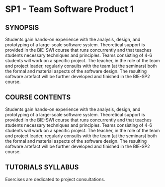 # SP1 - Team Software Product 1

## SYNOPSIS
Students gain hands-on experience with the analysis, design, and prototyping of a large-scale software system. Theoretical support is provided in the BIE-SWI course that runs concurrently and that teaches students necessary techniques and principles. Teams consisting of 4-6 students will work on a specific project. The teacher, in the role of the team and project leader, regularly consults with the team (at the seminars) both the formal and material aspects of the software design. The resulting software artefact will be further developed and finished in the BIE-SP2 course.

## COURSE CONTENTS
Students gain hands-on experience with the analysis, design, and prototyping of a large-scale software system. Theoretical support is provided in the BIE-SWI course that runs concurrently and that teaches students necessary techniques and principles. Teams consisting of 4-6 students will work on a specific project. The teacher, in the role of the team and project leader, regularly consults with the team (at the seminars) both the formal and material aspects of the software design. The resulting software artefact will be further developed and finished in the BIE-SP2 course.

## TUTORIALS SYLLABUS
Exercises are dedicated to project consultations.